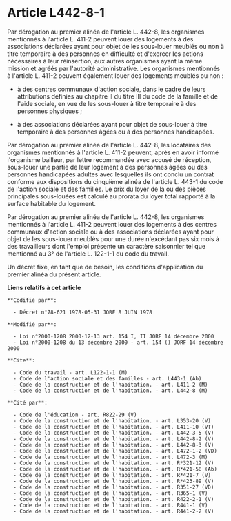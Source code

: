 # Article L442-8-1

Par dérogation au premier alinéa de l'article L. 442-8, les organismes mentionnés à l'article L. 411-2 peuvent louer des
logements à des associations déclarées ayant pour objet de les sous-louer meublés ou non à titre temporaire à des personnes
en difficulté et d'exercer les actions nécessaires à leur réinsertion, aux autres organismes ayant la même mission et agréés
par l'autorité administrative. Les organismes mentionnés à l'article L. 411-2 peuvent également louer des logements meublés
ou non :

- à des centres communaux d'action sociale, dans le cadre de leurs attributions définies au chapitre II du titre III du code
de la famille et de l'aide sociale, en vue de les sous-louer à titre temporaire à des personnes physiques ;

- à des associations déclarées ayant pour objet de sous-louer à titre temporaire à des personnes âgées ou à des personnes
handicapées.

Par dérogation au premier alinéa de l'article L. 442-8, les locataires des organismes mentionnés à l'article L. 411-2
peuvent, après en avoir informé l'organisme bailleur, par lettre recommandée avec accusé de réception, sous-louer une partie
de leur logement à des personnes âgées ou des personnes handicapées adultes avec lesquelles ils ont conclu un contrat
conforme aux dispositions du cinquième alinéa de l'article L. 443-1 du code de l'action sociale et des familles. Le prix du
loyer de la ou des pièces principales sous-louées est calculé au prorata du loyer total rapporté à la surface habitable du
logement.

Par dérogation au premier alinéa de l'article L. 442-8, les organismes mentionnés à l'article L. 411-2 peuvent louer des
logements à des centres communaux d'action sociale ou à des associations déclarées ayant pour objet de les sous-louer meublés
pour une durée n'excédant pas six mois à des travailleurs dont l'emploi présente un caractère saisonnier tel que mentionné au
3° de l'article L. 122-1-1 du code du travail.

Un décret fixe, en tant que de besoin, les conditions d'application du premier alinéa du présent article.

**Liens relatifs à cet article**

	**Codifié par**:

	  - Décret n°78-621 1978-05-31 JORF 8 JUIN 1978

	**Modifié par**:

	  - Loi n°2000-1208 2000-12-13 art. 154 I, II JORF 14 décembre 2000
	  - Loi n°2000-1208 du 13 décembre 2000 - art. 154 () JORF 14 décembre 2000

	**Cite**:

	  - Code du travail - art. L122-1-1 (M)
	  - Code de l'action sociale et des familles - art. L443-1 (Ab)
	  - Code de la construction et de l'habitation. - art. L411-2 (M)
	  - Code de la construction et de l'habitation. - art. L442-8 (M)

	**Cité par**:

	  - Code de l'éducation - art. R822-29 (V)
	  - Code de la construction et de l'habitation. - art. L353-20 (V)
	  - Code de la construction et de l'habitation. - art. L411-10 (VT)
	  - Code de la construction et de l'habitation. - art. L442-3-5 (V)
	  - Code de la construction et de l'habitation. - art. L442-8-2 (V)
	  - Code de la construction et de l'habitation. - art. L442-8-3 (V)
	  - Code de la construction et de l'habitation. - art. L472-1-2 (VD)
	  - Code de la construction et de l'habitation. - art. L472-3 (M)
	  - Code de la construction et de l'habitation. - art. R*321-12 (V)
	  - Code de la construction et de l'habitation. - art. R*421-58 (Ab)
	  - Code de la construction et de l'habitation. - art. R*421-7 (V)
	  - Code de la construction et de l'habitation. - art. R*423-89 (V)
	  - Code de la construction et de l'habitation. - art. R351-27 (VD)
	  - Code de la construction et de l'habitation. - art. R365-1 (V)
	  - Code de la construction et de l'habitation. - art. R422-2-1 (V)
	  - Code de la construction et de l'habitation. - art. R441-1 (V)
	  - Code de la construction et de l'habitation. - art. R441-2-2 (V)
